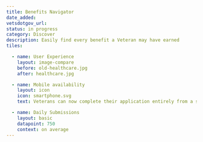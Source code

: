 ```yaml
---
title: Benefits Navigator
date_added:
vetsdotgov_url:
status: in progress
category: Discover
description: Easily find every benefit a Veteran may have earned
tiles:

  - name: User Experience
    layout: image-compare
    before: old-healthcare.jpg
    after: healthcare.jpg

  - name: Mobile availability
    layout: icon
    icon: smartphone.svg
    text: Veterans can now complete their application entirely from a smartphone

  - name: Daily Submissions
    layout: basic
    datapoint: 750
    context: on average
---
```

